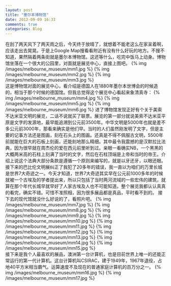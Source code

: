```yaml
---
layout: post
title: "墨尔本博物馆"
date: 2012-09-09 16:33
comments: true
categories: Blog
---
```

在刮了两天风下了两天雨之后，今天终于放晴了，就想着不能老这么在家呆着啊，应该走出去晃晃。于是上Google Map搜看看附近有没有什么好玩的地方。不搜不知道，果然隔着两条街就是墨尔本博物馆。这还等什么，吃完中饭马上动身。博物馆坐落在一个很大的公园里，对面就是展览中心，直接上图吧。
{% img /images/melbourne_museum/mm1.jpg %}
{% img /images/melbourne_museum/mm2.jpg %}
{% img /images/melbourne_museum/mm3.jpg %}  
这是博物馆对面的展览中心，看介绍是德国人在1880年墨尔本世博会的时候造的，相当于那个时候的德国馆。但我总觉得这个展览中心看起来象清真寺：
{% img /images/melbourne_museum/mm4.jpg %}
{% img /images/melbourne_museum/mm5.jpg %}
{% img /images/melbourne_museum/mm6.jpg %} 
进了博物馆发现正好有个关于美索不达米亚文明的展览，二话不说就买了联票。展览的第一部分就说美索不达米亚平原是文字的发源地，最早能追溯到公元前3500年。中华文明是5000年也就是差不多公元前3000年，那看来确实是他们早。当时的人们虽然刚发明了文字，但是主要的记事方法还是图画，刻在石头上的图画。还真是不得不佩服古文明，5500年前就能在巨大的石板上刻画，还能刻地那么精细。其中最令我震撼的是汉默拉比法典，因为很早就在周杰伦的爱在西元前里听到过。亲眼一看确实NB，一个黑黑的大概两米高的石柱上刻满了当时的文字，然后在石柱顶端是上帝和当时的帝王。介绍上说这个法典大部分条款是遵循一个原则来编写的，就是以牙还牙，以眼还眼。接下来的巴比伦文明展纠正了我犯了20多年的错误，我一直以为咱们的万里长城是世界7大奇迹之一。今天才知道，世界7大奇迹其实早在公元前1000多年的时候就被一个古埃及的学者提出来，所以只包括了当时两河流域的一些宏伟的建筑，就算在那个年代长城早就早好了人家古埃及人也不可能知道。整个展览我都认认真真的看完，确实不错。可惜不准照相，因为很多展品都是真品，平时看不到的。
接下去的现代馆就没什么好说的了，看照片吧。
{% img /images/melbourne_museum/mm7.jpg %}
{% img /images/melbourne_museum/mm8.jpg %}
{% img /images/melbourne_museum/mm9.jpg %}
{% img /images/melbourne_museum/mm10.jpg %}
{% img /images/melbourne_museum/mm11.jpg %}
{% img /images/melbourne_museum/mm12.jpg %}
{% img /images/melbourne_museum/mm13.jpg %}
{% img /images/melbourne_museum/mm14.jpg %}
{% img /images/melbourne_museum/mm15.jpg %}  
接下来是我个人最喜欢的展品，澳洲第一台计算机，也是目前世界上唯一的还能正常运行的第一代计算机。这台计算机叫CSIRAC，建于1949年，1967年退役，占地40平方米相当霸气。运算速度不及现在的普通家庭计算机的百万分之一。
{% img /images/melbourne_museum/mm16.jpg %}
{% img /images/melbourne_museum/mm17.jpg %} 